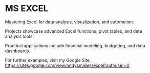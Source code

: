 # MS EXCEL

Mastering Excel for data analysis, visualization, and automation.

Projects showcase advanced Excel functions, pivot tables, and data analysis tools.

Practical applications include financial modeling, budgeting, and data dashboards.

For further examples, visit my Google Site. https://sites.google.com/view/andysmailes/excel?authuser=0
